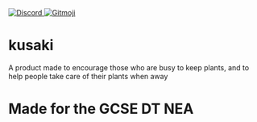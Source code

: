 <a href="https://discord.gg/2pRWH3dY6K">
  <img src="https://discord.com/api/guilds/887016895017013268/widget.png" alt="Discord">
</a>
<a href="https://gitmoji.dev">
  <img src="https://img.shields.io/badge/gitmoji-%20😜%20😍-FFDD67.svg?style=for-the-badge" alt="Gitmoji">
</a>


# kusaki
A product made to encourage those who are busy to keep plants, and to help people take care of their plants when away
# Made for the GCSE DT NEA
